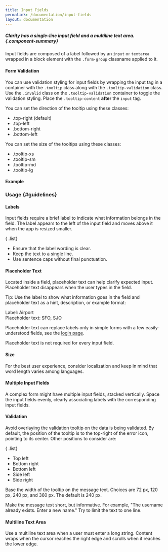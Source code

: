 ```yaml
---
title: Input Fields
permalink: /documentation/input-fields
layout: documentation
---
```


##### Clarity has a single-line input field and a multiline text area. {.component-summary}

Input fields are composed of a label followed by an <code class="clr-code">input</code> or <code class="clr-code">textarea</code> wrapped in a block element with the <code class="clr-code">.form-group</code> classname applied to it.

<clr-input-fields-demo></clr-input-fields-demo>

#### Form Validation

You can use validation styling for input fields by wrapping the input tag in a
container with the <code class="clr-code">.tooltip</code> class along with the <code class="clr-code">.tooltip-validation</code> class.
Use the <code class="clr-code">.invalid</code> class on the <code class="clr-code">.tooltip-validation</code> container to toggle
the validation styling. Place the <code class="clr-code">.tooltip-content</code> <b>after</b>
the <code class="clr-code">input</code> tag.

You can set the direction of the tooltip using these classes:

- .top-right (default)
- .top-left
- .bottom-right
- .bottom-left

You can set the size of the tooltips using these classes:

- .tooltip-xs
- .tooltip-sm
- .tooltip-md
- .tooltip-lg

#### Example

<clr-forms-demo-validation></clr-forms-demo-validation>

### Usage {#guidelines}

#### Labels

Input fields require a brief label to indicate what information belongs in the field.  The label appears to the left of the input field and moves above it when the app is resized smaller.

{ .list}
- Ensure that the label wording is clear.
- Keep the text to a single line.
- Use sentence caps without final punctuation.

#### Placeholder Text

Located inside a field, placeholder text can help clarify expected input.  Placeholder text disappears when the user types in the field.

Tip: Use the label to show what information goes in the field and placeholder text as a hint, description, or example format:

Label: Airport
<br>
Placeholder text:  SFO, SJO

Placeholder text can replace labels only in simple forms with a few easily-understood fields, see the [login page](/documentation/login).


Placeholder text is not required for every input field.

#### Size

For the best user experience, consider localization and keep in mind that word length varies among languages.

#### Multiple Input Fields

A complex form might have multiple input fields, stacked vertically.  Space the input fields evenly, clearly associating labels with the corresponding input fields.

#### Validation

 Avoid overlaying the validation tooltip on the data is being validated. By default, the position of the tooltip is to the top-right of the error icon, pointing to its center. Other positions to consider are:

{ .list}
- Top left
- Bottom right
- Bottom left
- Side left
- Side right

Base the width of the tooltip on the message text.  Choices are 72 px, 120 px, 240 px, and 360 px.  The default is 240 px.

Make the message text short, but informative.  For example, "The username already exists.  Enter a new name."  Try to limit the text to one line.

#### Multiline Text Area

Use a multiline text area when a user must enter a long string.  Content wraps when the cursor reaches the right edge and scrolls when it reaches the lower edge.
